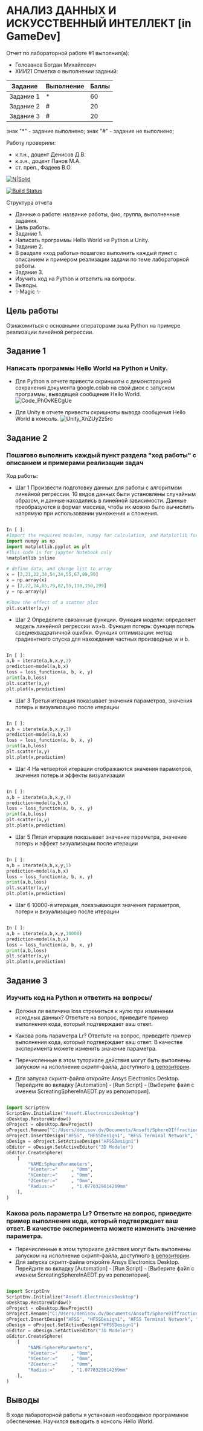 # АНАЛИЗ ДАННЫХ И ИСКУССТВЕННЫЙ ИНТЕЛЛЕКТ [in GameDev]
Отчет по лабораторной работе #1 выполнил(а):
- Голованов Богдан Михайлович 
- ХИИ21
Отметка о выполнении заданий:

| Задание | Выполнение | Баллы |
| ------ | ------ | ------ |
| Задание 1 | * | 60 |
| Задание 2 | # | 20 |
| Задание 3 | # | 20 |

знак "*" - задание выполнено; знак "#" - задание не выполнено;

Работу проверили:
- к.т.н., доцент Денисов Д.В.
- к.э.н., доцент Панов М.А.
- ст. преп., Фадеев В.О.

[![N|Solid](https://cldup.com/dTxpPi9lDf.thumb.png)](https://nodesource.com/products/nsolid)

[![Build Status](https://travis-ci.org/joemccann/dillinger.svg?branch=master)](https://travis-ci.org/joemccann/dillinger)

Структура отчета

- Данные о работе: название работы, фио, группа, выполненные задания.
- Цель работы.
- Задание 1.
- Написать программы Hello World на Python и Unity.
- Задание 2.
- В разделе «ход работы» пошагово выполнить каждый пункт с описанием и примером реализации задачи по теме лабораторной работы.
- Задание 3.
- Изучить код на Python и ответить на вопросы.
- Выводы.
- ✨Magic ✨

## Цель работы
Ознакомиться с основными операторами зыка Python на примере реализации линейной регрессии.

## Задание 1
### Написать программы Hello World на Python и Unity.
- Для Python в отчете привести скриншоты с демонстрацией сохранения документа google.colab на свой диск с запуском программы, выводящей сообщение Hello World.
![Code_PhOvKECgUe](https://user-images.githubusercontent.com/75094394/192996638-3309424f-dd3d-4639-b18e-a6d5dd9e3c66.png)

- Для Unity в отчете привести скришноты вывода сообщения Hello World в консоль.
![Unity_XnZUy2z5ro](https://user-images.githubusercontent.com/75094394/192996621-4846b829-5773-4a48-9c82-5cd6aad31192.png)


## Задание 2
### Пошагово выполнить каждый пункт раздела "ход работы" с описанием и примерами реализации задач
Ход работы:
- Шаг 1 Произвести подготовку данных для работы с алгоритмом линейной регрессии. 10 видов данных были установлены случайным образом, и данные находились в линейной зависимости. Данные преобразуются в формат массива, чтобы их можно было вычислить напрямую при использовании умножения и сложения.

```py

In [ ]:
#Import the required modules, numpy for calculation, and Matplotlib for drawing
import numpy as np
import matplotlib.pyplot as plt
#This code is for jupyter Notebook only
%matplotlib inline

# define data, and change list to array
x = [3,21,22,34,54,34,55,67,89,99]
x = np.array(x)
y = [2,22,24,65,79,82,55,130,150,199]
y = np.array(y)

#Show the effect of a scatter plot
plt.scatter(x,y)

```

- Шаг 2 Определите связанные функции. Функция модели: определяет модель линейной регрессии wx+b. Функция потерь: функция потерь среднеквадратичной ошибки. Функция оптимизации: метод градиентного спуска для нахождения частных производных w и b.

```py

In [ ]:
a,b = iterate(a,b,x,y,2)
prediction=model(a,b,x)
loss = loss_function(a, b, x, y)
print(a,b,loss)
plt.scatter(x,y)
plt.plot(x,prediction)

```

- Шаг 3 Третья итерация показывает значения параметров, значения потерь и
визуализацию после итерации

```py

In [ ]:
a,b = iterate(a,b,x,y,3)
prediction=model(a,b,x)
loss = loss_function(a, b, x, y)
print(a,b,loss)
plt.scatter(x,y)
plt.plot(x,prediction)

```

- Шаг 4 На четвертой итерации отображаются значения параметров, значения
потерь и эффекты визуализации

```py

In [ ]:
a,b = iterate(a,b,x,y,4)
prediction=model(a,b,x)
loss = loss_function(a, b, x, y)
print(a,b,loss)
plt.scatter(x,y)
plt.plot(x,prediction)

```

- Шаг 5 Пятая итерация показывает значение параметра, значение потерь и
эффект визуализации после итерации

```py

In [ ]:
a,b = iterate(a,b,x,y,5)
prediction=model(a,b,x)
loss = loss_function(a, b, x, y)
print(a,b,loss)
plt.scatter(x,y)
plt.plot(x,prediction)

```

- Шаг 6 10000-я итерация, показывающая значения параметров, потери и
визуализацию после итерации

```py

In [ ]:
a,b = iterate(a,b,x,y,10000)
prediction=model(a,b,x)
loss = loss_function(a, b, x, y)
print(a,b,loss)
plt.scatter(x,y)
plt.plot(x,prediction)

```

## Задание 3
### Изучить код на Python и ответить на вопросы/

- Должна ли величина loss стремиться к нулю при изменении исходных данных? Ответьте на вопрос, приведите пример выполнения кода, который подтверждает ваш ответ.

- Какова роль параметра Lr? Ответьте на вопрос, приведите пример выполнения кода, который подтверждает ваш ответ. В качестве эксперимента можете изменить значение параметра.



- Перечисленные в этом туториале действия могут быть выполнены запуском на исполнение скрипт-файла, доступного [в репозитории](https://github.com/Den1sovDm1triy/hfss-scripting/blob/main/ScreatingSphereInAEDT.py).
- Для запуска скрипт-файла откройте Ansys Electronics Desktop. Перейдите во вкладку [Automation] - [Run Script] - [Выберите файл с именем ScreatingSphereInAEDT.py из репозитория].

```py

import ScriptEnv
ScriptEnv.Initialize("Ansoft.ElectronicsDesktop")
oDesktop.RestoreWindow()
oProject = oDesktop.NewProject()
oProject.Rename("C:/Users/denisov.dv/Documents/Ansoft/SphereDIffraction.aedt", True)
oProject.InsertDesign("HFSS", "HFSSDesign1", "HFSS Terminal Network", "")
oDesign = oProject.SetActiveDesign("HFSSDesign1")
oEditor = oDesign.SetActiveEditor("3D Modeler")
oEditor.CreateSphere(
	[
		"NAME:SphereParameters",
		"XCenter:="		, "0mm",
		"YCenter:="		, "0mm",
		"ZCenter:="		, "0mm",
		"Radius:="		, "1.0770329614269mm"
	], 
)

```

### Какова роль параметра Lr? Ответьте на вопрос, приведите пример выполнения кода, который подтверждает ваш ответ. В качестве эксперимента можете изменить значение параметра.

- Перечисленные в этом туториале действия могут быть выполнены запуском на исполнение скрипт-файла, доступного [в репозитории](https://github.com/Den1sovDm1triy/hfss-scripting/blob/main/ScreatingSphereInAEDT.py).
- Для запуска скрипт-файла откройте Ansys Electronics Desktop. Перейдите во вкладку [Automation] - [Run Script] - [Выберите файл с именем ScreatingSphereInAEDT.py из репозитория].

```py

import ScriptEnv
ScriptEnv.Initialize("Ansoft.ElectronicsDesktop")
oDesktop.RestoreWindow()
oProject = oDesktop.NewProject()
oProject.Rename("C:/Users/denisov.dv/Documents/Ansoft/SphereDIffraction.aedt", True)
oProject.InsertDesign("HFSS", "HFSSDesign1", "HFSS Terminal Network", "")
oDesign = oProject.SetActiveDesign("HFSSDesign1")
oEditor = oDesign.SetActiveEditor("3D Modeler")
oEditor.CreateSphere(
	[
		"NAME:SphereParameters",
		"XCenter:="		, "0mm",
		"YCenter:="		, "0mm",
		"ZCenter:="		, "0mm",
		"Radius:="		, "1.0770329614269mm"
	], 
)

```

## Выводы

В ходе лабароторной работы я установил необходимое программное обеспечение. Научился выводить в консоль Hello World.

